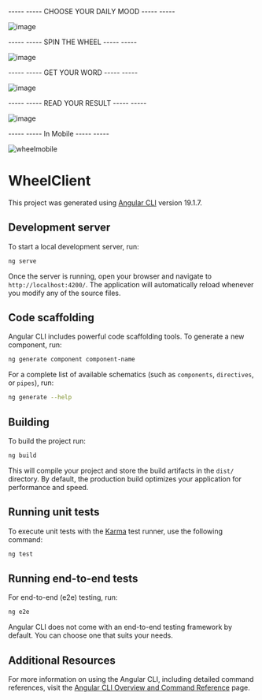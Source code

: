 ----- ----- CHOOSE YOUR DAILY MOOD ----- -----

![image](https://github.com/user-attachments/assets/05c133cf-2088-489b-832d-c6bb087cfa3d)


----- ----- SPIN THE WHEEL ----- -----

![image](https://github.com/user-attachments/assets/f9ff18b1-5754-4785-a65d-8e8dafaf7e97)


----- ----- GET YOUR WORD ----- -----

![image](https://github.com/user-attachments/assets/a5cf44fd-39c0-47ab-bcc7-d7ebab2ce419)


----- ----- READ YOUR RESULT ----- -----

![image](https://github.com/user-attachments/assets/cd488bfe-292a-481d-b66b-6290f034dcf1)

----- ----- In Mobile ----- -----

![wheelmobile](https://github.com/user-attachments/assets/59a6b377-29f1-4273-8cf0-80f544b0563d)

# WheelClient

This project was generated using [Angular CLI](https://github.com/angular/angular-cli) version 19.1.7.

## Development server

To start a local development server, run:

```bash
ng serve
```

Once the server is running, open your browser and navigate to `http://localhost:4200/`. The application will automatically reload whenever you modify any of the source files.

## Code scaffolding

Angular CLI includes powerful code scaffolding tools. To generate a new component, run:

```bash
ng generate component component-name
```

For a complete list of available schematics (such as `components`, `directives`, or `pipes`), run:

```bash
ng generate --help
```

## Building

To build the project run:

```bash
ng build
```

This will compile your project and store the build artifacts in the `dist/` directory. By default, the production build optimizes your application for performance and speed.

## Running unit tests

To execute unit tests with the [Karma](https://karma-runner.github.io) test runner, use the following command:

```bash
ng test
```

## Running end-to-end tests

For end-to-end (e2e) testing, run:

```bash
ng e2e
```

Angular CLI does not come with an end-to-end testing framework by default. You can choose one that suits your needs.

## Additional Resources

For more information on using the Angular CLI, including detailed command references, visit the [Angular CLI Overview and Command Reference](https://angular.dev/tools/cli) page.
